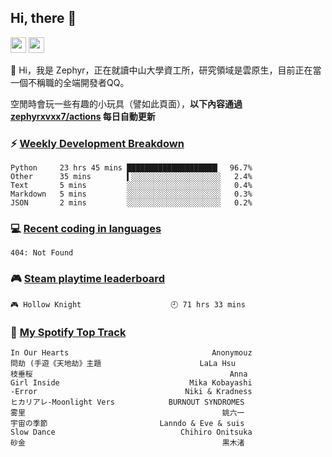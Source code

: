 <!--
**zephyrxvxx7/zephyrxvxx7** is a ✨ _special_ ✨ repository because its `README.md` (this file) appears on your GitHub profile.

Here are some ideas to get you started:

- 🔭 I’m currently working on ...
- 🌱 I’m currently learning ...
- 👯 I’m looking to collaborate on ...
- 🤔 I’m looking for help with ...
- 💬 Ask me about ...
- 📫 How to reach me: ...
- 😄 Pronouns: ...
- ⚡ Fun fact: ...
-->

## Hi, there 👋

<a href="https://www.instagram.com/zephyrxvxx7/"><img src="https://img.shields.io/badge/instagram-3f729b?&style=for-the-badge&logo=instagram&logoColor=white" height=25></a>
<a href="https://zephyrxvxx7.me/"><img src="https://img.shields.io/badge/blog-gray?&style=for-the-badge&logo=hexo&logoColor=white" height=25></a>

👋 Hi，我是 Zephyr，正在就讀中山大學資工所，研究領域是雲原生，目前正在當一個不稱職的全端開發者QQ。

空閒時會玩一些有趣的小玩具（譬如此頁面），**以下內容通過 [zephyrxvxx7/actions](https://github.com/zephyrxvxx7/zephyrxvxx7/actions) 每日自動更新**

### ⚡ [Weekly Development Breakdown](https://gist.github.com/zephyrxvxx7/ee1787313f0772b51494d051b5edde7f)

<!-- code_time start -->

```text
Python     23 hrs 45 mins ████████████████████▎  96.7%
Other      35 mins        ▍░░░░░░░░░░░░░░░░░░░░   2.4%
Text       5 mins         ░░░░░░░░░░░░░░░░░░░░░   0.4%
Markdown   5 mins         ░░░░░░░░░░░░░░░░░░░░░   0.3%
JSON       2 mins         ░░░░░░░░░░░░░░░░░░░░░   0.2%
```

<!-- code_time end -->

### 💻 [Recent coding in languages](https://gist.github.com/zephyrxvxx7/08c5ff0fead26978490fef5d749f43ea)

<!-- code_diff start -->

```text
404: Not Found
```

<!-- code_diff end -->

### 🎮 [Steam playtime leaderboard](https://gist.github.com/zephyrxvxx7/f77b8978877f959b69d84723c43a4a64)

<!-- steam_time start -->

```text
🎮 Hollow Knight                    🕘 71 hrs 33 mins
```

<!-- steam_time end -->

### 🎵 [My Spotify Top Track](https://gist.github.com/zephyrxvxx7/fe159fde5ec9ebea27e03dd63a71e78f)

<!-- spotify_track start -->

```text
In Our Hearts                                Anonymouz
問劫 (手遊《天地劫》主題                      LaLa Hsu
枝垂桜                                            Anna
Girl Inside                             Mika Kobayashi
-Error                                 Niki & Kradness
ヒカリアレ-Moonlight Vers            BURNOUT SYNDROMES
雾里                                            姚六一
宇宙の季節                         Lanndo & Eve & suis
Slow Dance                            Chihiro Onitsuka
砂金                                            黒木渚
```

<!-- spotify_track end -->
